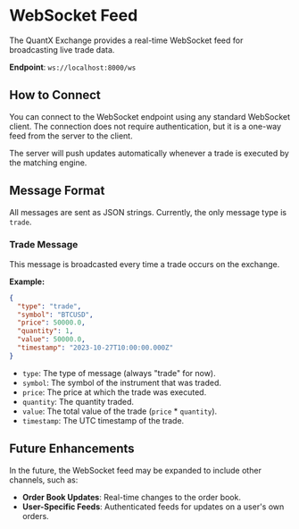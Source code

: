 # WebSocket Feed

The QuantX Exchange provides a real-time WebSocket feed for broadcasting live trade data.

**Endpoint**: `ws://localhost:8000/ws`

## How to Connect

You can connect to the WebSocket endpoint using any standard WebSocket client. The connection does not require authentication, but it is a one-way feed from the server to the client.

The server will push updates automatically whenever a trade is executed by the matching engine.

## Message Format

All messages are sent as JSON strings. Currently, the only message type is `trade`.

### Trade Message

This message is broadcasted every time a trade occurs on the exchange.

**Example:**
```json
{
  "type": "trade",
  "symbol": "BTCUSD",
  "price": 50000.0,
  "quantity": 1,
  "value": 50000.0,
  "timestamp": "2023-10-27T10:00:00.000Z"
}
```

- `type`: The type of message (always "trade" for now).
- `symbol`: The symbol of the instrument that was traded.
- `price`: The price at which the trade was executed.
- `quantity`: The quantity traded.
- `value`: The total value of the trade (`price` * `quantity`).
- `timestamp`: The UTC timestamp of the trade.

## Future Enhancements

In the future, the WebSocket feed may be expanded to include other channels, such as:
- **Order Book Updates**: Real-time changes to the order book.
- **User-Specific Feeds**: Authenticated feeds for updates on a user's own orders. 